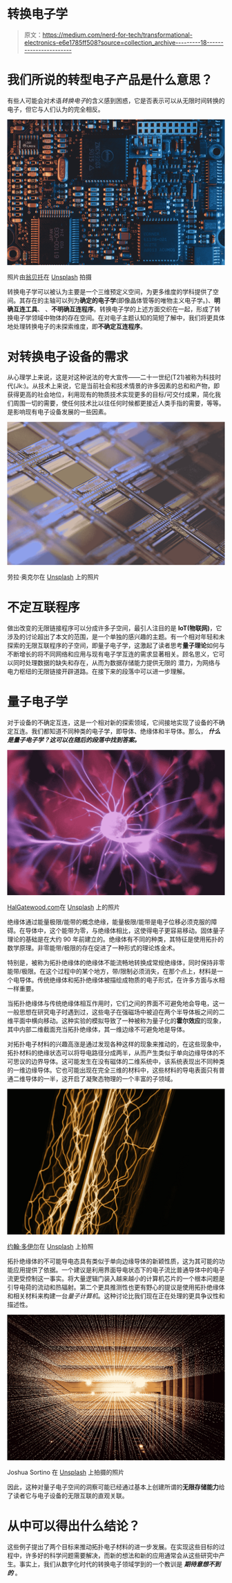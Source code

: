 # 转换电子学

> 原文：<https://medium.com/nerd-for-tech/transformational-electronics-e6e1785ff508?source=collection_archive---------18----------------------->

# 我们所说的转型电子产品是什么意思？

有些人可能会对术语*转换电子*的含义感到困惑，它是否表示可以从无限时间转换的电子，但它与人们认为的完全相反。

![](img/dc1bb90774943b5274f1af6c2da88266.png)

照片由[翁贝托](https://unsplash.com/@umby?utm_source=unsplash&utm_medium=referral&utm_content=creditCopyText)在 [Unsplash](https://unsplash.com/s/photos/pcb-board?utm_source=unsplash&utm_medium=referral&utm_content=creditCopyText) 拍摄

转换电子学可以被认为主要是一个三维预定义空间，为更多维度的学科提供了空间。其存在的主轴可以列为**确定的电子学**(即像晶体管等的唯物主义电子学。)、**明确互连工具**、
、**不明确互连程序**。转换电子学的上述方面交织在一起，形成了转换电子学领域中物体的存在空间。在对电子主题认知的简短了解中，我们将更具体地处理转换电子的未探索维度，即**不确定互连程序**。

# **对转换电子设备的需求**

从心理学上来说，这是对这种说法的夸大宣传——二十一世纪(T21)被称为科技时代(Jk:)。从技术上来说，它是当前社会和技术情景的许多因素的总和和产物，即获得更高的社会地位，利用现有的物质技术实现更多的目标/可交付成果，简化我们周围一切的需要，使任何技术比以往任何时候都更接近人类手指的需要，等等。是影响现有电子设备发展的一些因素。

![](img/ff30c4019c4afd332cc87a03c16ab799.png)

劳拉·奥克尔在 [Unsplash](https://unsplash.com/s/photos/electronic?utm_source=unsplash&utm_medium=referral&utm_content=creditCopyText) 上的照片

# **不定互联程序**

做出改变的无限链接程序可以分成许多子空间，最引人注目的是 **IoT(物联网)**，它涉及的讨论超出了本文的范围，是一个单独的感兴趣的主题。有一个相对年轻和未探索的无限互联程序的子空间，即量子电子学，这激起了读者思考**量子理论**如何与不断增长的将不同网络和应用与现有电子学互连的需求显著相关。顾名思义，它可以同时处理数据的缺失和存在，从而为数据存储能力提供无限的
潜力，为网络与电力枢纽的无限链接开辟道路。在接下来的段落中可以进一步理解。

# 量子电子学

对于设备的不确定互连，这是一个相对新的探索领域，它间接地实现了设备的不确定互连。我们都知道不同种类的电子学，即导体、绝缘体和半导体。那么， ***什么是量子电子学？这可以在随后的段落中找到答案。***

![](img/934fd23289dcbf6ad7815c96b394fc4e.png)

[HalGatewood.com](https://unsplash.com/@halacious?utm_source=unsplash&utm_medium=referral&utm_content=creditCopyText)在 [Unsplash](https://unsplash.com/collections/69933564/quantum?utm_source=unsplash&utm_medium=referral&utm_content=creditCopyText) 上的照片

绝缘体通过能量极限/能带的概念绝缘，能量极限/能带是电子位移必须克服的障碍。在导体中，这个能带为零，与绝缘体相比，这使得电子更容易移动。固体量子理论的基础是在大约 90 年前建立的。绝缘体有不同的种类，其特征是使用拓扑的数学原理。非零能带/极限的存在促进了一种形式的理论炼金术。

特别是，被称为拓扑绝缘体的绝缘体不能流畅地转换成常规绝缘体，同时保持非零能带/极限。在这个过程中的某个地方，带/限制必须消失，在那个点上，材料是一个电导体。传统绝缘体和拓扑绝缘体被描绘成物质的电子形式，在许多方面与水相一样重要。

当拓扑绝缘体与传统绝缘体相互作用时，它们之间的界面不可避免地会导电，这一一般思想在研究电子时遇到过，这些电子在强磁场中被迫在两个半导体板之间的二维平面中横向移动。这种实验的模拟导致了一种被称为量子化的**霍尔效应**的现象，其中内部二维截面充当拓扑绝缘体，其一维边缘不可避免地是导体。

对拓扑电子材料的兴趣高涨是通过发现各种这样的现象来推动的，在这些现象中，拓扑材料的绝缘状态可以将导电路径分成两半，从而产生类似于单向边缘导体的不可思议的边界导体。这可能发生在没有磁体的二维系统中，该系统表现出不同种类的一维边缘导体。它也可能出现在完全三维的材料中，这些材料的导电表面只有普通二维导体的一半，这开启了凝聚态物理的一个丰富的子领域。

![](img/1d4250a10bac36f7b73bf582fe5db30f.png)

[约翰·多伊尔](https://unsplash.com/@hyw1?utm_source=unsplash&utm_medium=referral&utm_content=creditCopyText)在 [Unsplash](https://unsplash.com/collections/2557420/quantum-computer?utm_source=unsplash&utm_medium=referral&utm_content=creditCopyText) 上拍照

拓扑绝缘体的不可能导电态具有类似于单向边缘导体的新颖性质，这为其可能的功能应用提供了依据。一个建议是利用界面导电状态下的电子流比普通导体中的电子流更受控制这一事实。将大量逻辑门装入越来越小的计算机芯片的一个根本问题是引导电荷的流动和热辐射。第二个更具推测性也更有野心的提议是使用拓扑绝缘体和相关材料来构建一台*量子计算机*。这种讨论比我们现在正在处理的更具争议性和描述性。

![](img/9fd66b41f4ef2eff9d45b6935cb7160e.png)

Joshua Sortino 在 [Unsplash](https://unsplash.com/s/photos/tech?utm_source=unsplash&utm_medium=referral&utm_content=creditCopyText) 上拍摄的照片

因此，这种对量子电子空间的洞察可能已经通过基本上创建所谓的**无限存储能力**给了读者它与电子设备的无限互联的直观关联。

# 从中可以得出什么结论？

这些例子提出了两个目标来推动拓扑电子材料的进一步发展。在实现这些目标的过程中，许多好的科学问题需要解决，而新的想法和新的应用通常会从这些研究中产生。事实上，我们从数字化时代的转换电子领域学到的一个教训是 ***期待意想不到的*** 。